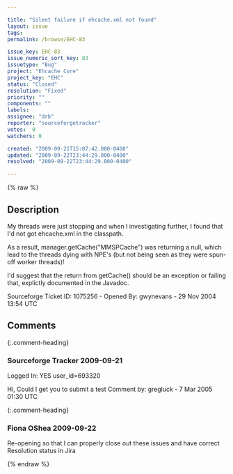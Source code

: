 ```yaml
---

title: "Silent failure if ehcache.xml not found"
layout: issue
tags: 
permalink: /browse/EHC-83

issue_key: EHC-83
issue_numeric_sort_key: 83
issuetype: "Bug"
project: "Ehcache Core"
project_key: "EHC"
status: "Closed"
resolution: "Fixed"
priority: ""
components: ""
labels: 
assignee: "drb"
reporter: "sourceforgetracker"
votes:  0
watchers: 0

created: "2009-09-21T15:07:42.000-0400"
updated: "2009-09-22T23:44:29.000-0400"
resolved: "2009-09-22T23:44:29.000-0400"

---
```




{% raw %}



## Description

<div markdown="1" class="description">

My threads were just stopping and when I investigating
further, I found that I'd not got ehcache.xml in the
classpath.  

  As a result, manager.getCache("MMSPCache")  was
returning a null, which lead to the threads dying with
NPE's (but not being seen as they were spun-off worker
threads)!

  I'd suggest that the return from getCache() should be
an exception or failing that, explictly documented in
the Javadoc.


Sourceforge Ticket ID: 1075256 - Opened By: gwynevans - 29 Nov 2004 13:54 UTC

</div>

## Comments


{:.comment-heading}
### **Sourceforge Tracker** <span class="date">2009-09-21</span>

<div markdown="1" class="comment">

Logged In: YES 
user\_id=693320

Hi, Could I get you to submit a test
Comment by: gregluck - 7 Mar 2005 01:30 UTC

</div>


{:.comment-heading}
### **Fiona OShea** <span class="date">2009-09-22</span>

<div markdown="1" class="comment">

Re-opening so that I can properly close out these issues and have correct Resolution status in Jira

</div>



{% endraw %}
